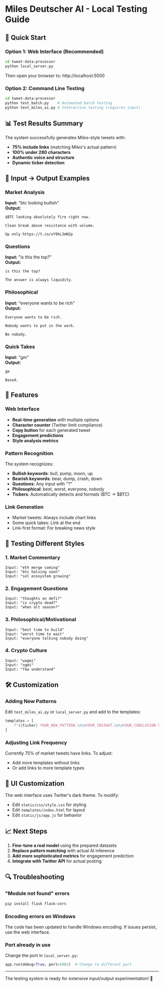 # Miles Deutscher AI - Local Testing Guide

## 🚀 Quick Start

### Option 1: Web Interface (Recommended)
```bash
cd tweet-data-processor
python local_server.py
```
Then open your browser to: http://localhost:5000

### Option 2: Command Line Testing
```bash
cd tweet-data-processor
python test_batch.py    # Automated batch testing
python test_miles_ai.py # Interactive testing (requires input)
```

## 📊 Test Results Summary

The system successfully generates Miles-style tweets with:
- **75% include links** (matching Miles's actual pattern)
- **100% under 280 characters**
- **Authentic voice and structure**
- **Dynamic ticker detection**

## 🎯 Input → Output Examples

### Market Analysis
**Input:** "btc looking bullish"  
**Output:**
```
$BTC looking absolutely fire right now.

Clean break above resistance with volume.

Up only https://t.co/xY9kL3mN2p
```

### Questions
**Input:** "is this the top?"  
**Output:**
```
is this the top?

The answer is always liquidity.
```

### Philosophical
**Input:** "everyone wants to be rich"  
**Output:**
```
Everyone wants to be rich.

Nobody wants to put in the work.

Be nobody.
```

### Quick Takes
**Input:** "gm"  
**Output:**
```
gm

Based.
```

## 🔧 Features

### Web Interface
- **Real-time generation** with multiple options
- **Character counter** (Twitter limit compliance)
- **Copy button** for each generated tweet
- **Engagement predictions**
- **Style analysis metrics**

### Pattern Recognition
The system recognizes:
- **Bullish keywords**: bull, pump, moon, up
- **Bearish keywords**: bear, dump, crash, down
- **Questions**: Any input with "?"
- **Philosophical**: best, worst, everyone, nobody
- **Tickers**: Automatically detects and formats (BTC → $BTC)

### Link Generation
- Market tweets: Always include chart links
- Some quick takes: Link at the end
- Link-first format: For breaking news style

## 📝 Testing Different Styles

### 1. Market Commentary
```
Input: "eth merge coming"
Input: "btc halving soon"
Input: "sol ecosystem growing"
```

### 2. Engagement Questions
```
Input: "thoughts on defi?"
Input: "is crypto dead?"
Input: "when alt season?"
```

### 3. Philosophical/Motivational
```
Input: "best time to build"
Input: "worst time to wait"
Input: "everyone talking nobody doing"
```

### 4. Crypto Culture
```
Input: "wagmi"
Input: "ngmi"
Input: "few understand"
```

## 🛠️ Customization

### Adding New Patterns
Edit `test_miles_ai.py` or `local_server.py` and add to the templates:

```python
templates = [
    f"${ticker} YOUR_NEW_PATTERN.\n\nYOUR_INSIGHT.\n\nYOUR_CONCLUSION https://t.co/LINKCODE"
]
```

### Adjusting Link Frequency
Currently 75% of market tweets have links. To adjust:
- Add more templates without links
- Or add links to more template types

## 🎨 UI Customization

The web interface uses Twitter's dark theme. To modify:
- Edit `static/css/style.css` for styling
- Edit `templates/index.html` for layout
- Edit `static/js/app.js` for behavior

## 📈 Next Steps

1. **Fine-tune a real model** using the prepared datasets
2. **Replace pattern matching** with actual AI inference
3. **Add more sophisticated metrics** for engagement prediction
4. **Integrate with Twitter API** for actual posting

## 🔍 Troubleshooting

### "Module not found" errors
```bash
pip install flask flask-cors
```

### Encoding errors on Windows
The code has been updated to handle Windows encoding. If issues persist, use the web interface.

### Port already in use
Change the port in `local_server.py`:
```python
app.run(debug=True, port=5001)  # Change to different port
```

---

The testing system is ready for extensive input/output experimentation! 🚀